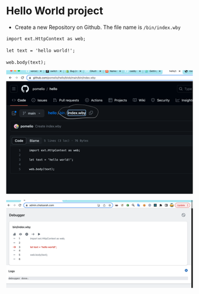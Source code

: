 # Hello World project

- Create a new Repository on Github. The file name is `/bin/index.wby`

```
import ext.HttpContext as web;

let text = 'hello world!';

web.body(text);

```

  ![hello github](/docs/hello_github.png)
    
  ![hello debug](/docs/hello_debug.png)
    
